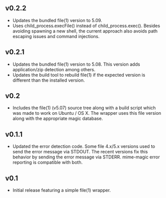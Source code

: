 ## v0.2.2
 * Updates the bundled file(1) version to 5.09.
 * Uses child_process.execFile() instead of child_process.exec(). Besides avoiding spawning a new shell, the current approach also avoids path escaping issues and command injections.

## v0.2.1
 * Updates the bundled file(1) version to 5.08. This version adds application/zip detection among others.
 * Updates the build tool to rebuild file(1) if the expected version is different than the installed version.

## v0.2
 * Includes the file(1) (v5.07) source tree along with a build script which was made to work on Ubuntu / OS X. The wrapper uses this file version along with the appropriate magic database.

## v0.1.1
 * Updated the error detection code. Some file 4.x/5.x versions used to send the error message via STDOUT. The recent versions fix this behavior by sending the error message via STDERR. mime-magic error reporting is compatible with both.

## v0.1
 * Initial release featuring a simple file(1) wrapper.
